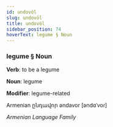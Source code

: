 ```yaml
---
id: undovöl
slug: undovöl
title: undovöl
sidebar_position: 74
hoverText: legume § Noun
---
```


### legume § Noun

**Verb**: to be a legume

**Noun**: legume

**Modifier**: legume-related

Armenian ընդավոր əndavor [əndɑˈvoɾ]

*Armenian Language Family*